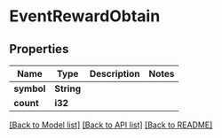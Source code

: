 # EventRewardObtain

## Properties

Name | Type | Description | Notes
------------ | ------------- | ------------- | -------------
**symbol** | **String** |  | 
**count** | **i32** |  | 

[[Back to Model list]](../README.md#documentation-for-models) [[Back to API list]](../README.md#documentation-for-api-endpoints) [[Back to README]](../README.md)


